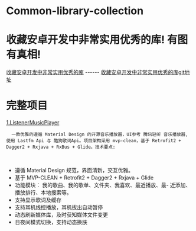 # Common-library-collection
# 收藏安卓开发中非常实用优秀的库! 有图有真相!
[收藏安卓开发中非常实用优秀的库](https://juejin.im/entry/590c2538a22b9d0058e90f58) ------
[收藏安卓开发中非常实用优秀的库git地址](https://github.com/Blizzard-liu/AndroidUtils)


# 完整项目
[1.ListenerMusicPlayer](https://github.com/hefuyicoder/ListenerMusicPlayer)
<br>
```
  一款优雅的遵循 Material Design 的开源音乐播放器，UI参考 腾讯轻听 音乐播放器,使用 Lastfm Api 与 酷狗歌词Api。项目架构采用 mvp-clean，基于 Retrofit2 + Dagger2 + Rxjava + RxBus + Glide。技术要点:
```
<br>
          
 * 遵循 Material Design 规范，界面清新，交互优雅。 <br>  
 * 基于 MVP-CLEAN + Retrofit2 + Dagger2 + Rxjava + Glide <br>  
 * 功能模块： 我的歌曲、我的歌单、文件夹、我喜欢、最近播放、最- 近添加、播放排行、本地搜索等。<br>  
 * 支持显示歌词及缓存<br>  
 * 支持耳机线控播放，耳机拔出自动暂停<br>  
 * 动态刷新媒体库，及时获知媒体文件变更<br>  
 * 日夜间模式切换，支持动态换肤<br>  
